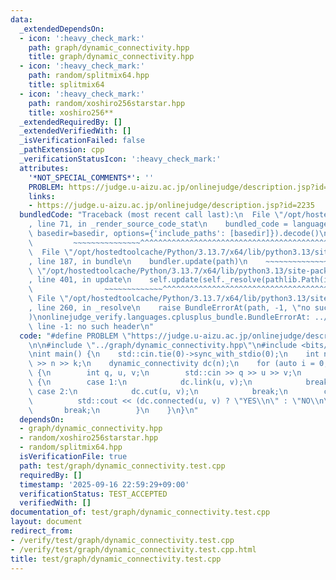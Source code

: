 ```yaml
---
data:
  _extendedDependsOn:
  - icon: ':heavy_check_mark:'
    path: graph/dynamic_connectivity.hpp
    title: graph/dynamic_connectivity.hpp
  - icon: ':heavy_check_mark:'
    path: random/splitmix64.hpp
    title: splitmix64
  - icon: ':heavy_check_mark:'
    path: random/xoshiro256starstar.hpp
    title: xoshiro256**
  _extendedRequiredBy: []
  _extendedVerifiedWith: []
  _isVerificationFailed: false
  _pathExtension: cpp
  _verificationStatusIcon: ':heavy_check_mark:'
  attributes:
    '*NOT_SPECIAL_COMMENTS*': ''
    PROBLEM: https://judge.u-aizu.ac.jp/onlinejudge/description.jsp?id=2235
    links:
    - https://judge.u-aizu.ac.jp/onlinejudge/description.jsp?id=2235
  bundledCode: "Traceback (most recent call last):\n  File \"/opt/hostedtoolcache/Python/3.13.7/x64/lib/python3.13/site-packages/onlinejudge_verify/documentation/build.py\"\
    , line 71, in _render_source_code_stat\n    bundled_code = language.bundle(stat.path,\
    \ basedir=basedir, options={'include_paths': [basedir]}).decode()\n          \
    \         ~~~~~~~~~~~~~~~^^^^^^^^^^^^^^^^^^^^^^^^^^^^^^^^^^^^^^^^^^^^^^^^^^^^^^^^^^^^^^^^^^\n\
    \  File \"/opt/hostedtoolcache/Python/3.13.7/x64/lib/python3.13/site-packages/onlinejudge_verify/languages/cplusplus.py\"\
    , line 187, in bundle\n    bundler.update(path)\n    ~~~~~~~~~~~~~~^^^^^^\n  File\
    \ \"/opt/hostedtoolcache/Python/3.13.7/x64/lib/python3.13/site-packages/onlinejudge_verify/languages/cplusplus_bundle.py\"\
    , line 401, in update\n    self.update(self._resolve(pathlib.Path(included), included_from=path))\n\
    \                ~~~~~~~~~~~~~^^^^^^^^^^^^^^^^^^^^^^^^^^^^^^^^^^^^^^^^^^^^\n \
    \ File \"/opt/hostedtoolcache/Python/3.13.7/x64/lib/python3.13/site-packages/onlinejudge_verify/languages/cplusplus_bundle.py\"\
    , line 260, in _resolve\n    raise BundleErrorAt(path, -1, \"no such header\"\
    )\nonlinejudge_verify.languages.cplusplus_bundle.BundleErrorAt: ../graph/dynamic_connectivity.hpp:\
    \ line -1: no such header\n"
  code: "#define PROBLEM \"https://judge.u-aizu.ac.jp/onlinejudge/description.jsp?id=2235\"\
    \n\n#include \"../graph/dynamic_connectivity.hpp\"\n#include <bits/stdc++.h>\n\
    \nint main() {\n    std::cin.tie(0)->sync_with_stdio(0);\n    int n, k;\n    std::cin\
    \ >> n >> k;\n    dynamic_connectivity dc(n);\n    for (auto i = 0; i < k; ++i)\
    \ {\n        int q, u, v;\n        std::cin >> q >> u >> v;\n        switch (q)\
    \ {\n        case 1:\n            dc.link(u, v);\n            break;\n       \
    \ case 2:\n            dc.cut(u, v);\n            break;\n        case 3:\n  \
    \          std::cout << (dc.connected(u, v) ? \"YES\\n\" : \"NO\\n\");\n     \
    \       break;\n        }\n    }\n}\n"
  dependsOn:
  - graph/dynamic_connectivity.hpp
  - random/xoshiro256starstar.hpp
  - random/splitmix64.hpp
  isVerificationFile: true
  path: test/graph/dynamic_connectivity.test.cpp
  requiredBy: []
  timestamp: '2025-09-16 22:59:29+09:00'
  verificationStatus: TEST_ACCEPTED
  verifiedWith: []
documentation_of: test/graph/dynamic_connectivity.test.cpp
layout: document
redirect_from:
- /verify/test/graph/dynamic_connectivity.test.cpp
- /verify/test/graph/dynamic_connectivity.test.cpp.html
title: test/graph/dynamic_connectivity.test.cpp
---
```

